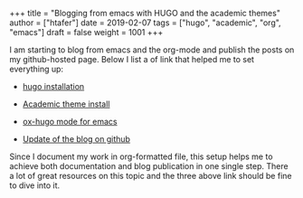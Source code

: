 +++
title = "Blogging from emacs with HUGO and the academic themes"
author = ["htafer"]
date = 2019-02-07
tags = ["hugo", "academic", "org", "emacs"]
draft = false
weight = 1001
+++

I am starting to blog from emacs and the org-mode and publish the posts on my github-hosted page.
Below I list a of link that helped me to set everything up:

-   [hugo installation](https://gohugo.io/getting-started/installing/#quick-install)

-   [Academic theme install](https://sourcethemes.com/academic/docs/install/#install-with-zip)

-   [ox-hugo mode for emacs](https://ox-hugo.scripter.co/)

-   [Update of the blog on github](https://gohugo.io/hosting-and-deployment/hosting-on-github/)

Since I document my work in org-formatted file, this setup helps me to
achieve both documentation and blog publication in one single
step. There a lot of great resources on this topic and the three above
link should be fine to dive into it.
